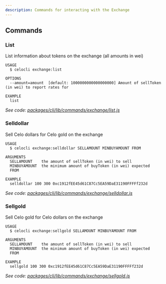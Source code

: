 ```yaml
---
description: Commands for interacting with the Exchange
---
```


## Commands

### List

List information about tokens on the exchange (all amounts in wei)

```
USAGE
  $ celocli exchange:list

OPTIONS
  --amount=amount  [default: 1000000000000000000] Amount of sellToken (in wei) to report rates for

EXAMPLE
  list
```

_See code: [packages/cli/lib/commands/exchange/list.js](https://github.com/celo-org/celo-monorepo/tree/master/packages/cli/lib/commands/exchange/list.js)_

### Selldollar

Sell Celo dollars for Celo gold on the exchange

```
USAGE
  $ celocli exchange:selldollar SELLAMOUNT MINBUYAMOUNT FROM

ARGUMENTS
  SELLAMOUNT    the amount of sellToken (in wei) to sell
  MINBUYAMOUNT  the minimum amount of buyToken (in wei) expected
  FROM

EXAMPLE
  selldollar 100 300 0xc1912fEE45d61C87Cc5EA59DaE31190FFFFf232d
```

_See code: [packages/cli/lib/commands/exchange/selldollar.js](https://github.com/celo-org/celo-monorepo/tree/master/packages/cli/lib/commands/exchange/selldollar.js)_

### Sellgold

Sell Celo gold for Celo dollars on the exchange

```
USAGE
  $ celocli exchange:sellgold SELLAMOUNT MINBUYAMOUNT FROM

ARGUMENTS
  SELLAMOUNT    the amount of sellToken (in wei) to sell
  MINBUYAMOUNT  the minimum amount of buyToken (in wei) expected
  FROM

EXAMPLE
  sellgold 100 300 0xc1912fEE45d61C87Cc5EA59DaE31190FFFFf232d
```

_See code: [packages/cli/lib/commands/exchange/sellgold.js](https://github.com/celo-org/celo-monorepo/tree/master/packages/cli/lib/commands/exchange/sellgold.js)_
